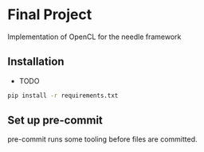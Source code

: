 # Final Project

Implementation of OpenCL for the needle framework

## Installation

- TODO

```bash
pip install -r requirements.txt
```

## Set up pre-commit

pre-commit runs some tooling before files are committed.
